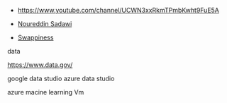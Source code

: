 - https://www.youtube.com/channel/UCWN3xxRkmTPmbKwht9FuE5A
- [Noureddin Sadawi](https://www.youtube.com/channel/UCNYv4HA3WjV3gZGLfBehRWQ)




- [Swappiness](https://www.youtube.com/watch?v=f0pNgK2Em-M)


data


https://www.data.gov/





google data studio
azure data studio


azure macine learning Vm

